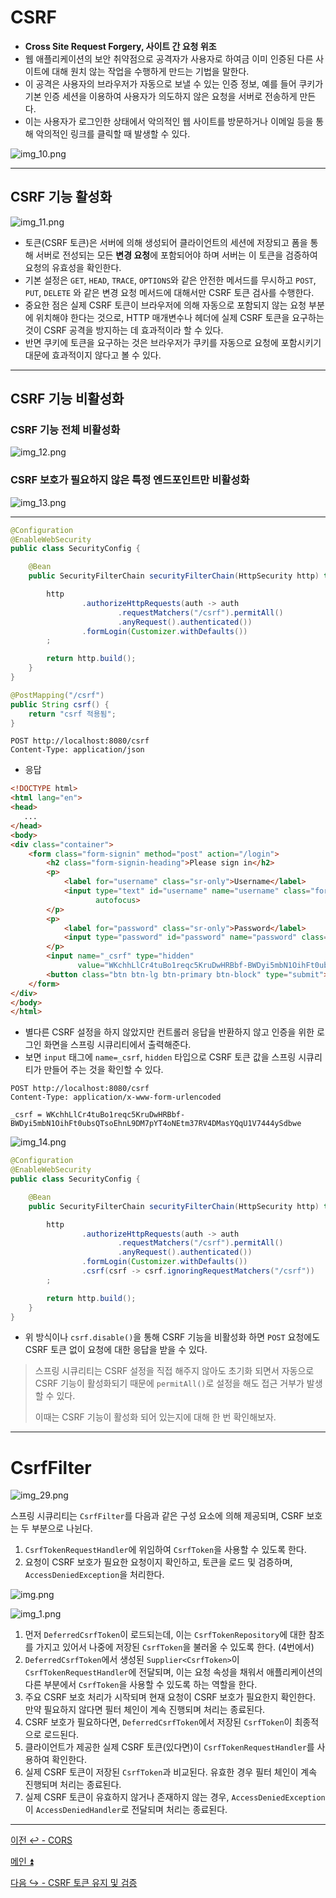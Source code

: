 # CSRF

- **Cross Site Request Forgery, 사이트 간 요청 위조**
- 웹 애플리케이션의 보안 취약점으로 공격자가 사용자로 하여금 이미 인증된 다른 사이트에 대해 원치 않는 작업을 수행하게 만드는 기법을 말한다.
- 이 공격은 사용자의 브라우저가 자동으로 보낼 수 있는 인증 정보, 예를 들어 쿠키가 기본 인증 세션을 이용하여 사용자가 의도하지 않은 요청을 서버로 전송하게 만든다.
- 이는 사용자가 로그인한 상태에서 악의적인 웹 사이트를 방문하거나 이메일 등을 통해 악의적인 링크를 클릭할 때 발생할 수 있다.

![img_10.png](image/img_10.png)

--- 

## CSRF 기능 활성화

![img_11.png](image/img_11.png)

- 토큰(CSRF 토큰)은 서버에 의해 생성되어 클라이언트의 세션에 저장되고 폼을 통해 서버로 전성되는 모든 **변경 요청**에 포함되어야 하며 서버는 이 토큰을 검증하여 요청의 유효성을 확인한다.
- 기본 설정은 `GET`, `HEAD`, `TRACE`, `OPTIONS`와 같은 안전한 메서드를 무시하고 `POST`, `PUT`, `DELETE` 와 같은 변경 요청 메서드에 대해서만 CSRF 토큰 검사를 수행한다.
- 중요한 점은 실제 CSRF 토큰이 브라우저에 의해 자동으로 포함되지 않는 요청 부분에 위치해야 한다는 것으로, HTTP 매개변수나 헤더에 실제 CSRF 토큰을 요구하는 것이
    CSRF 공격을 방지하는 데 효과적이라 할 수 있다.
- 반면 쿠키에 토큰을 요구하는 것은 브라우저가 쿠키를 자동으로 요청에 포함시키기 대문에 효과적이지 않다고 볼 수 있다.

---

## CSRF 기능 비활성화

### CSRF 기능 전체 비활성화

![img_12.png](image/img_12.png)

### CSRF 보호가 필요하지 않은 특정 엔드포인트만 비활성화

![img_13.png](image/img_13.png)

---

```java
@Configuration
@EnableWebSecurity
public class SecurityConfig {

    @Bean
    public SecurityFilterChain securityFilterChain(HttpSecurity http) throws Exception {

        http
                .authorizeHttpRequests(auth -> auth
                        .requestMatchers("/csrf").permitAll()
                        .anyRequest().authenticated())
                .formLogin(Customizer.withDefaults())
        ;

        return http.build();
    }
}
```
```java
@PostMapping("/csrf")
public String csrf() {
    return "csrf 적용됨";
}
```
```http request
POST http://localhost:8080/csrf
Content-Type: application/json
```

- 응답
```html
<!DOCTYPE html>
<html lang="en">
<head>
   ...
</head>
<body>
<div class="container">
    <form class="form-signin" method="post" action="/login">
        <h2 class="form-signin-heading">Please sign in</h2>
        <p>
            <label for="username" class="sr-only">Username</label>
            <input type="text" id="username" name="username" class="form-control" placeholder="Username" required
                   autofocus>
        </p>
        <p>
            <label for="password" class="sr-only">Password</label>
            <input type="password" id="password" name="password" class="form-control" placeholder="Password" required>
        </p>
        <input name="_csrf" type="hidden"
               value="WKchhLlCr4tuBo1reqc5KruDwHRBbf-BWDyi5mbN1OihFt0ubsQTsoEhnL9DM7pYT4oNEtm37RV4DMasYQqU1V7444ySdbwe"/>
        <button class="btn btn-lg btn-primary btn-block" type="submit">Sign in</button>
    </form>
</div>
</body>
</html>
```

- 별다른 CSRF 설정을 하지 않았지만 컨트롤러 응답을 반환하지 않고 인증을 위한 로그인 화면을 스프링 시큐리티에서 출력해준다.
- 보면 `input` 태그에 `name=_csrf`, `hidden` 타입으로 CSRF 토큰 값을 스프링 시큐리티가 만들어 주는 것을 확인할 수 있다.

```http request
POST http://localhost:8080/csrf
Content-Type: application/x-www-form-urlencoded

_csrf = WKchhLlCr4tuBo1reqc5KruDwHRBbf-BWDyi5mbN1OihFt0ubsQTsoEhnL9DM7pYT4oNEtm37RV4DMasYQqU1V7444ySdbwe
```

![img_14.png](image/img_14.png)

```java
@Configuration
@EnableWebSecurity
public class SecurityConfig {

    @Bean
    public SecurityFilterChain securityFilterChain(HttpSecurity http) throws Exception {

        http
                .authorizeHttpRequests(auth -> auth
                        .requestMatchers("/csrf").permitAll()
                        .anyRequest().authenticated())
                .formLogin(Customizer.withDefaults())
                .csrf(csrf -> csrf.ignoringRequestMatchers("/csrf"))
        ;

        return http.build();
    }
}
```

- 위 방식이나 `csrf.disable()`을 통해 CSRF 기능을 비활성화 하면 `POST` 요청에도 CSRF 토큰 없이 요청에 대한 응답을 받을 수 있다.

> 스프링 시큐리티는 CSRF 설정을 직접 해주지 않아도 초기화 되면서 자동으로 CSRF 기능이 활성화되기 때문에 `permitAll()`로 설정을 해도 접근 거부가 발생할 수 있다.
> 
> 이때는 CSRF 기능이 활성화 되어 있는지에 대해 한 번 확인해보자.

---

# CsrfFilter

![img_29.png](image/img_29.png)

스프링 시큐리티는 `CsrfFilter`를 다음과 같은 구성 요소에 의해 제공되며, CSRF 보호는 두 부분으로 나뉜다.
1. `CsrfTokenRequestHandler`에 위임하여 `CsrfToken`을 사용할 수 있도록 한다.
2. 요청이 CSRF 보호가 필요한 요청이지 확인하고, 토큰을 로드 및 검증하며, `AccessDeniedException`을 처리한다.

![img.png](img.png)

![img_1.png](img_1.png)

1. 먼저 `DeferredCsrfToken`이 로드되는데, 이는 `CsrfTokenRepository`에 대한 참조를 가지고 있어서
나중에 저장된 `CsrfToken`을 불러올 수 있도록 한다. (4번에서)
2. `DeferredCsrfToken`에서 생성된 `Supplier<CsrfToken>`이 `CsrfTokenRequestHandler`에 전달되며, 
이는 요청 속성을 채워서 애플리케이션의 다른 부분에서 `CsrfToken`을 사용할 수 있도록 하는 역할을 한다.
3. 주요 CSRF 보호 처리가 시작되며 현재 요청이 CSRF 보호가 필요한지 확인한다. 만약 필요하지 않다면 
필터 체인이 계속 진행되며 처리는 종료된다.
4. CSRF 보호가 필요하다면, `DeferredCsrfToken`에서 저장된 `CsrfToken`이 최종적으로 로드된다.
5. 클라이언트가 제공한 실제 CSRF 토큰(있다면)이 `CsrfTokenRequestHandler`를 사용하여 확인한다.
6. 실제 CSRF 토큰이 저장된 `CsrfToken`과 비교된다. 유효한 경우 필터 체인이 계속 진행되며 처리는 종료된다.
7. 실제 CSRF 토큰이 유효하지 않거나 존재하지 않는 경우, `AccessDeniedException`이 `AccessDeniedHandler`로 전달되며 처리는 종료된다.

---

[이전 ↩️ - CORS](https://github.com/genesis12345678/TIL/blob/main/Spring/security/security/Cors_Csrf/Cors.md)

[메인 ⏫](https://github.com/genesis12345678/TIL/blob/main/Spring/security/security/main.md)

[다음 ↪️ - CSRF 토큰 유지 및 검증](https://github.com/genesis12345678/TIL/blob/main/Spring/security/security/Cors_Csrf/CsrfToken.md)